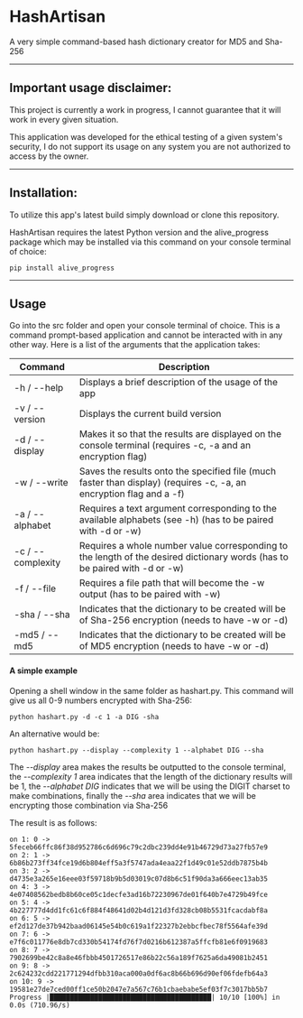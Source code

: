 # HashArtisan
A very simple command-based hash dictionary creator for MD5 and Sha-256

---

## Important usage disclaimer:

This project is currently a work in progress, I cannot guarantee that it will work in every given situation.

This application was developed for the ethical testing of a given system's security, I do not support its usage on any system you are not authorized to access by the owner.

---

## Installation:

To utilize this app's latest build simply download or clone this repository.

HashArtisan requires the latest Python version and the alive_progress package which may be installed
via this command on your console terminal of choice:

```shell
pip install alive_progress
```

---

## Usage

Go into the src folder and open your console terminal of choice. This is a command prompt-based application and cannot be interacted with in any other way.
Here is a list of the arguments that the application takes:

| Command | Description |
| --- | --- |
| -h / --help | Displays a brief description of the usage of the app |
| -v / --version | Displays the current build version |
| -d / --display | Makes it so that the results are displayed on the console terminal (requires -c, -a and an encryption flag) |
| -w / --write | Saves the results onto the specified file (much faster than display) (requires -c, -a, an encryption flag and a -f) |
| -a / --alphabet | Requires a text argument corresponding to the available alphabets (see -h) (has to be paired with -d or -w)  |
| -c / --complexity | Requires a whole number value corresponding to the length of the desired dictionary words (has to be paired with -d or -w) |
| -f / --file | Requires a file path that will become the -w output (has to be paired with -w) |
| -sha / --sha | Indicates that the dictionary to be created will be of Sha-256 encryption (needs to have -w or -d) |
| -md5 / --md5 | Indicates that the dictionary to be created will be of MD5 encryption (needs to have -w or -d) |

#### A simple example

Opening a shell window in the same folder as hashart.py. This command will give us all 0-9 numbers encrypted with Sha-256:
```shell
python hashart.py -d -c 1 -a DIG -sha
```
An alternative would be:

```shell
python hashart.py --display --complexity 1 --alphabet DIG --sha
```

The *--display* area makes the results be outputted to the console terminal, the *--complexity 1* area indicates that the length of the dictionary results will be 1, the *--alphabet DIG* indicates that we will be using the DIGIT charset to make combinations, finally the *--sha* area indicates that we will be encrypting those combination via Sha-256

The result is as follows:
```shell
on 1: 0 -> 5feceb66ffc86f38d952786c6d696c79c2dbc239dd4e91b46729d73a27fb57e9
on 2: 1 -> 6b86b273ff34fce19d6b804eff5a3f5747ada4eaa22f1d49c01e52ddb7875b4b
on 3: 2 -> d4735e3a265e16eee03f59718b9b5d03019c07d8b6c51f90da3a666eec13ab35
on 4: 3 -> 4e07408562bedb8b60ce05c1decfe3ad16b72230967de01f640b7e4729b49fce
on 5: 4 -> 4b227777d4dd1fc61c6f884f48641d02b4d121d3fd328cb08b5531fcacdabf8a
on 6: 5 -> ef2d127de37b942baad06145e54b0c619a1f22327b2ebbcfbec78f5564afe39d
on 7: 6 -> e7f6c011776e8db7cd330b54174fd76f7d0216b612387a5ffcfb81e6f0919683
on 8: 7 -> 7902699be42c8a8e46fbbb4501726517e86b22c56a189f7625a6da49081b2451
on 9: 8 -> 2c624232cdd221771294dfbb310aca000a0df6ac8b66b696d90ef06fdefb64a3
on 10: 9 -> 19581e27de7ced00ff1ce50b2047e7a567c76b1cbaebabe5ef03f7c3017bb5b7
Progress |████████████████████████████████████████| 10/10 [100%] in 0.0s (710.96/s)
```
